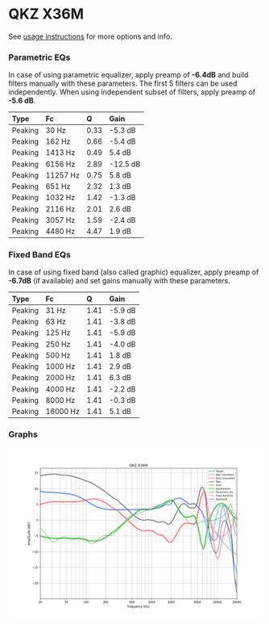 # QKZ X36M
See [usage instructions](https://github.com/jaakkopasanen/AutoEq#usage) for more options and info.

### Parametric EQs
In case of using parametric equalizer, apply preamp of **-6.4dB** and build filters manually
with these parameters. The first 5 filters can be used independently.
When using independent subset of filters, apply preamp of **-5.6 dB**.

| Type    | Fc       |    Q | Gain     |
|:--------|:---------|:-----|:---------|
| Peaking | 30 Hz    | 0.33 | -5.3 dB  |
| Peaking | 162 Hz   | 0.66 | -5.4 dB  |
| Peaking | 1413 Hz  | 0.49 | 5.4 dB   |
| Peaking | 6156 Hz  | 2.89 | -12.5 dB |
| Peaking | 11257 Hz | 0.75 | 5.8 dB   |
| Peaking | 651 Hz   | 2.32 | 1.3 dB   |
| Peaking | 1032 Hz  | 1.42 | -1.3 dB  |
| Peaking | 2116 Hz  | 2.01 | 2.6 dB   |
| Peaking | 3057 Hz  | 1.59 | -2.4 dB  |
| Peaking | 4480 Hz  | 4.47 | 1.9 dB   |

### Fixed Band EQs
In case of using fixed band (also called graphic) equalizer, apply preamp of **-6.7dB**
(if available) and set gains manually with these parameters.

| Type    | Fc       |    Q | Gain    |
|:--------|:---------|:-----|:--------|
| Peaking | 31 Hz    | 1.41 | -5.9 dB |
| Peaking | 63 Hz    | 1.41 | -3.8 dB |
| Peaking | 125 Hz   | 1.41 | -5.9 dB |
| Peaking | 250 Hz   | 1.41 | -4.0 dB |
| Peaking | 500 Hz   | 1.41 | 1.8 dB  |
| Peaking | 1000 Hz  | 1.41 | 2.9 dB  |
| Peaking | 2000 Hz  | 1.41 | 6.3 dB  |
| Peaking | 4000 Hz  | 1.41 | -2.2 dB |
| Peaking | 8000 Hz  | 1.41 | -0.3 dB |
| Peaking | 16000 Hz | 1.41 | 5.1 dB  |

### Graphs
![](./QKZ%20X36M.png)